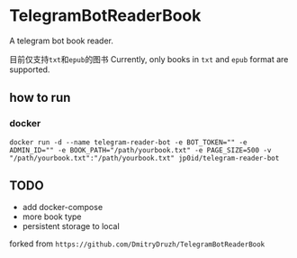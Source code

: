 # TelegramBotReaderBook
A telegram bot book reader. 

目前仅支持`txt`和`epub`的图书
Currently, only books in `txt` and `epub` format are supported.

## how to run
### docker

```shell
docker run -d --name telegram-reader-bot -e BOT_TOKEN="" -e ADMIN_ID="" -e BOOK_PATH="/path/yourbook.txt" -e PAGE_SIZE=500 -v "/path/yourbook.txt":"/path/yourbook.txt" jp0id/telegram-reader-bot
```

## TODO
- add docker-compose
- more book type
- persistent storage to local

forked from `https://github.com/DmitryDruzh/TelegramBotReaderBook`
